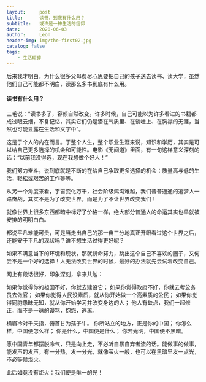 ```yaml
---
layout:     post
title:      读书，到底有什么用？
subtitle:   或许是一种生活的信仰
date:       2020-06-03
author:     Leon
header-img: img/the-first02.jpg
catalog: false
tags:
    - 生活琐碎
---
```


后来我才明白，为什么很多父母费尽心思要把自己的孩子送去读书、读大学，虽然他们自己可能都不明白，读那么多书到底有什么用。

#### 读书有什么用？

三毛说：“读书多了，容颜自然改变。许多时候，自己可能以为许多看过的书籍都成过眼云烟，不复记忆，其实它们仍是潜在气质里、在谈吐上、在胸襟的无涯，当然也可能显露在生活和文字中”。

这是于个人的内在而言。于整个人生，整个职业生涯来说，知识和学历，其实是可以给自己更多选择的机会和可能性。电影《无间道》里面，有一句这样意义深刻的话：“以前我没得选，现在我想做个好人！”


我们努力奋斗，说到底就是不断的在给自己争取更多选择的机会：质量高与低的生活，轻松或艰苦的工作等等。

从另一个角度来看，宇宙变化万千，社会阶级鸿沟难越，我们普普通通的追梦人一路奋战，其实不是为了改变世界，而是为了不让世界改变我们！

就像世界上很多东西都暗中标好了价格一样，绝大部分普通人的命运其实也早就被安排的明明白白。

都说平凡难能可贵，可是当走出自己的那一亩三分地真正开眼看过这个世界之后，还能安于平凡的现状吗？谁不想生活过得更好呢？

如果不满意当下的环境和现状，那就拼命努力，跳出这个自己不喜欢的圈子，又何尝不是一个好的选择！人无法改变世界的时候，最好的办法就先尝试着改变自己。

网上有段话很好，印象深刻，拿来共勉：


如果你觉得你的祖国不好，你就去建设它；
如果你觉得政府不好，你就去考公务员去做官；
如果你觉得人民没素质，就从你开始做一个高素质的公民；
如果你觉得同胞愚昧无知，就从你开始学习并改变身边的人；
他人有缺点，我们一起修正，而不是一昧的谩骂，抱怨，逃离。

横眉冷对千夫指，俯首甘为孺子牛。
你所站立的地方，正是你的中国；
你怎么样，中国便怎么样；
你是什么，中国便是什么；
你若光明，中国便不黑暗。

愿中国青年都摆脱冷气，只是向上走，不必听自暴自弃者流的话。能做事的做事，能发声的发声。有一分热，发一分光，就像萤火一般，也可以在黑暗里发一点光，不必等候炬火。

此后如竟没有炬火：我们便是唯一的光！

